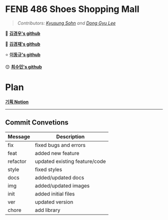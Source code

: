 # FENB 486 Shoes Shopping Mall

> _Contributors: [Kyusung Sohn](https://github.com/sqsung) and [Dong Gyu Lee](https://github.com/tenenger7125)_

🧠 **[김경우's github](https://github.com/KimKyungWoo94)**

🍇 **[김경재's github](https://github.com/GitHub-KJKim)**

⭐ **[이동규's github](https://github.com/tenenger7125)**

😊 **[최수민's github](https://github.com/sumin9918)**

# Plan

**[기획 Notion](https://tenener.notion.site/FENB-aec4a4898b7340eaa90cada8f1f28fef)**

---

## Commit Convetions

| Message  | Description                   |
| -------- | ----------------------------- |
| fix      | fixed bugs and errors         |
| feat     | added new feature             |
| refactor | updated existing feature/code |
| style    | fixed styles                  |
| docs     | added/updated docs            |
| img      | added/updated images          |
| init     | added initial files           |
| ver      | updated version               |
| chore    | add library                   |
